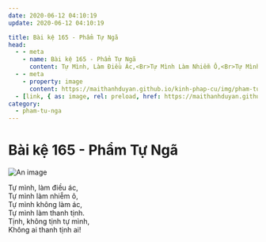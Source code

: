 ```yaml
---
date: 2020-06-12 04:10:19
update: 2020-06-12 04:10:19

title: Bài kệ 165 - Phẩm Tự Ngã
head:
  - - meta
    - name: Bài kệ 165 - Phẩm Tự Ngã
      content: Tự Mình, Làm Điều Ác,<Br>Tự Mình Làm Nhiễm Ô,<Br>Tự Mình Không Làm Ác,<Br>Tự Mình Làm Thanh Tịnh.<Br>Tịnh, Không Tịnh Tự Mình,<Br>Không Ai Thanh Tịnh Ai!<Br>
  - - meta
    - property: image
      content: https://maithanhduyan.github.io/kinh-phap-cu/img/pham-tu-nga/pham-tu-nga-165.jpg
  - [link, { as: image, rel: preload, href: https://maithanhduyan.github.io/kinh-phap-cu/img/pham-tu-nga/pham-tu-nga-165.jpg }]
category:
  - pham-tu-nga
---
```


# Bài kệ 165 - Phẩm Tự Ngã

![An image](/img/pham-tu-nga/pham-tu-nga-165.jpg)

Tự mình, làm điều ác,<br>Tự mình làm nhiễm ô,<br>Tự mình không làm ác,<br>Tự mình làm thanh tịnh.<br>Tịnh, không tịnh tự mình,<br>Không ai thanh tịnh ai!<br>
